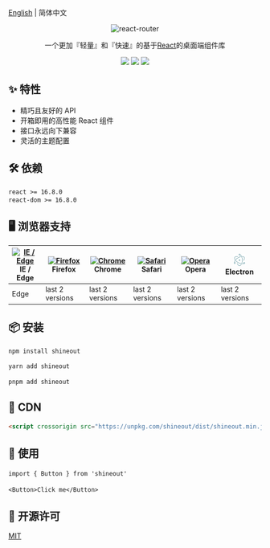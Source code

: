 [English](./README.md) | 简体中文

<p align="center">
  <img alt="react-router" src="https://user-images.githubusercontent.com/101764/44770646-44f53000-ab9b-11e8-834e-2b1394cea318.png" width="300">
</p>

<p align="center">
一个更加『轻量』和『快速』的基于<a href="https://facebook.github.io/react">React</a>的桌面端组件库
</p>

<p align="center">
  <a href="https://www.npmjs.com/package/shineout"><img src="https://img.shields.io/npm/v/shineout.svg?style=flat-square"></a>
  <a href="https://www.npmjs.com/package/shineout"><img src="https://img.shields.io/npm/dm/shineout.svg?style=flat-square"></a>
  <img src="https://img.shields.io/badge/React-%3E%3D16.8.0-green.svg?style=flat-square">
</p>

## ✨ 特性

 - 精巧且友好的 API
 - 开箱即用的高性能 React 组件
 - 接口永远向下兼容
 - 灵活的主题配置

## 🛠️ 依赖

```
react >= 16.8.0
react-dom >= 16.8.0
```

## 🖥 浏览器支持

| [<img src="https://raw.githubusercontent.com/alrra/browser-logos/master/src/edge/edge_48x48.png" alt="IE / Edge" width="24px" height="24px" />](http://godban.github.io/browsers-support-badges/)</br>IE / Edge | [<img src="https://raw.githubusercontent.com/alrra/browser-logos/master/src/firefox/firefox_48x48.png" alt="Firefox" width="24px" height="24px" />](http://godban.github.io/browsers-support-badges/)</br>Firefox | [<img src="https://raw.githubusercontent.com/alrra/browser-logos/master/src/chrome/chrome_48x48.png" alt="Chrome" width="24px" height="24px" />](http://godban.github.io/browsers-support-badges/)</br>Chrome | [<img src="https://raw.githubusercontent.com/alrra/browser-logos/master/src/safari/safari_48x48.png" alt="Safari" width="24px" height="24px" />](http://godban.github.io/browsers-support-badges/)</br>Safari | [<img src="https://raw.githubusercontent.com/alrra/browser-logos/master/src/opera/opera_48x48.png" alt="Opera" width="24px" height="24px" />](http://godban.github.io/browsers-support-badges/)</br>Opera | [<img src="https://raw.githubusercontent.com/alrra/browser-logos/master/src/electron/electron_48x48.png" alt="Electron" width="24px" height="24px" />](http://godban.github.io/browsers-support-badges/)</br>Electron |
| --------- | --------- | --------- | --------- | --------- | --------- |
| Edge| last 2 versions| last 2 versions| last 2 versions| last 2 versions| last 2 versions |

## 📦 安装

```bash
npm install shineout
```

```bash
yarn add shineout
```

```bash
pnpm add shineout
```
## 🔗 CDN

```html
<script crossorigin src="https://unpkg.com/shineout/dist/shineout.min.js"></script>
```

## 🔨 使用

```tsx
import { Button } from 'shineout'

<Button>Click me</Button>
```

## 📄 开源许可
[MIT](./LICENSE)
